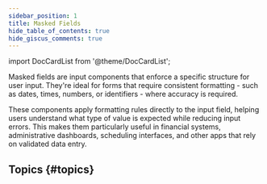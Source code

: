 ```yaml
---
sidebar_position: 1
title: Masked Fields
hide_table_of_contents: true
hide_giscus_comments: true
---
```


<Head>
  <style>{`
  .container {
    max-width: 65em !important;
  }
  `}</style>
</Head>

<!-- vale off -->
import DocCardList from '@theme/DocCardList';

<!-- vale on -->

Masked fields are input components that enforce a specific structure for user input. They're ideal for forms that require consistent formatting - such as dates, times, numbers, or identifiers - where accuracy is required.

These components apply formatting rules directly to the input field, helping users understand what type of value is expected while reducing input errors. This makes them particularly useful in financial systems, administrative dashboards, scheduling interfaces, and other apps that rely on validated data entry.


## Topics {#topics}

<DocCardList className="topics-section" />